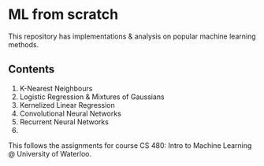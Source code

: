 # ML from scratch

This repository has implementations & analysis on popular machine learning methods.

## Contents

1. K-Nearest Neighbours
2. Logistic Regression & Mixtures of Gaussians
3. Kernelized Linear Regression
4. Convolutional Neural Networks
5. Recurrent Neural Networks
6. 


This follows the assignments for course CS 480: Intro to Machine Learning @ University of Waterloo.


